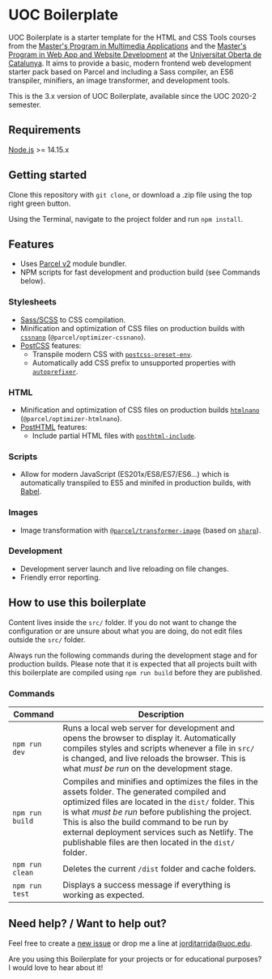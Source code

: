 # UOC Boilerplate

UOC Boilerplate is a starter template for the HTML and CSS Tools courses from the [Master's Program in Multimedia Applications](https://estudis.uoc.edu/ca/masters-universitaris/aplicacions-multimedia/presentacio) and the [Master's Program in Web App and Website Development](https://estudis.uoc.edu/ca/masters-universitaris/desenvolupament-llocs-aplicacions-web/presentacio) at the [Universitat Oberta de Catalunya](https://www.uoc.edu). It aims to provide a basic, modern frontend web development starter pack based on Parcel and including a Sass compiler, an ES6 transpiler, minifiers, an image transformer, and development tools.

This is the 3.x version of UOC Boilerplate, available since the UOC 2020-2 semester.

## Requirements

[Node.js](http://nodejs.org/) >= 14.15.x

## Getting started

Clone this repository with `git clone`, or download a .zip file using the top right green button.

Using the Terminal, navigate to the project folder and run `npm install`.

## Features

- Uses [Parcel v2](https://parceljs.org) module bundler.
- NPM scripts for fast development and production build (see Commands below).

### Stylesheets

- [Sass/SCSS](https://sass-lang.com) to CSS compilation.
- Minification and optimization of CSS files on production builds with [`cssnano`](https://github.com/cssnano/cssnano) (`@parcel/optimizer-cssnano`).
- [PostCSS](https://postcss.org/) features:
  - Transpile modern CSS with [`postcss-preset-env`](https://preset-env.cssdb.org/features).
  - Automatically add CSS prefix to unsupported properties with [`autoprefixer`](https://autoprefixer.github.io/).

### HTML

- Minification and optimization of CSS files on production builds [`htmlnano`](https://github.com/posthtml/htmlnano) (`@parcel/optimizer-htmlnano`).
- [PostHTML](https://github.com/posthtml/posthtml) features:
  - Include partial HTML files with [`posthtml-include`](https://github.com/posthtml/posthtml-include).

### Scripts

- Allow for modern JavaScript (ES201x/ES8/ES7/ES6…) which is automatically transpiled to ES5 and minifed in production builds, with [Babel](https://babeljs.io/).

### Images

- Image transformation with [`@parcel/transformer-image`](https://parceljs.org/recipes/image/) (based on [`sharp`](https://sharp.pixelplumbing.com/)).

### Development

- Development server launch and live reloading on file changes.
- Friendly error reporting.

## How to use this boilerplate

Content lives inside the `src/` folder. If you do not want to change the configuration or are unsure about what you are doing, do not edit files outside the `src/` folder.

Always run the following commands during the development stage and for production builds. Please note that it is expected that all projects built with this boilerplate are compiled using `npm run build` before they are published.

### Commands

| Command         | Description                                                                                                                                                                                                                                                                                                                                                         |
| --------------- | ------------------------------------------------------------------------------------------------------------------------------------------------------------------------------------------------------------------------------------------------------------------------------------------------------------------------------------------------------------------- |
| `npm run dev`   | Runs a local web server for development and opens the browser to display it. Automatically compiles styles and scripts whenever a file in `src/` is changed, and live reloads the browser. This is what _must be run_ on the development stage.                                                                                                                     |
| `npm run build` | Compiles and minifies and optimizes the files in the assets folder. The generated compiled and optimized files are located in the `dist/` folder. This is what _must be run_ before publishing the project. This is also the build command to be run by external deployment services such as Netlify. The publishable files are then located in the `dist/` folder. |
| `npm run clean` | Deletes the current `/dist` folder and cache folders.                                                                                                                                                                                                                                                                                                               |
| `npm run test`  | Displays a success message if everything is working as expected.                                                                                                                                                                                                                                                                                                    |

## Need help? / Want to help out?

Feel free to create a [new issue](https://github.com/uoc-advanced-html-css/uoc-boilerplate/issues/new/) or drop me a line at jorditarrida@uoc.edu.

Are you using this Boilerplate for your projects or for educational purposes? I would love to hear about it!
